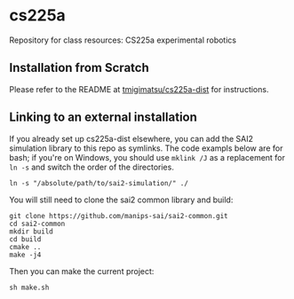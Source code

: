 # cs225a
Repository for class resources: CS225a experimental robotics

## Installation from Scratch

Please refer to the README at [tmigimatsu/cs225a-dist](https://github.com/tmigimatsu/cs225a-dist/blob/master/README.md) for instructions.

## Linking to an external installation

If you already set up cs225a-dist elsewhere, you can add the SAI2 simulation library to this repo as symlinks. The code exampls below are for bash; if you're on Windows, you should use `mklink /J` as a replacement for `ln -s` and switch the order of the directories.

```
ln -s "/absolute/path/to/sai2-simulation/" ./
```

You will still need to clone the sai2 common library and build:
```
git clone https://github.com/manips-sai/sai2-common.git
cd sai2-common
mkdir build
cd build
cmake ..
make -j4
```

Then you can make the current project:
```
sh make.sh
```

